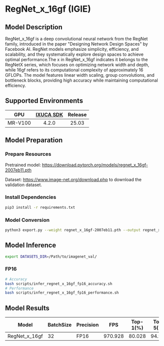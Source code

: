 # RegNet_x_16gf (IGIE)

## Model Description

RegNet_x_16gf is a deep convolutional neural network from the RegNet family, introduced in the paper "Designing Network Design Spaces" by Facebook AI. RegNet models emphasize simplicity, efficiency, and scalability, and they systematically explore design spaces to achieve optimal performance.The x in RegNet_x_16gf indicates it belongs to the RegNetX series, which focuses on optimizing network width and depth, while 16gf refers to its computational complexity of approximately 16 GFLOPs. The model features linear width scaling, group convolutions, and bottleneck blocks, providing high accuracy while maintaining computational efficiency.


## Supported Environments

| GPU    | [IXUCA SDK](https://gitee.com/deep-spark/deepspark#%E5%A4%A9%E6%95%B0%E6%99%BA%E7%AE%97%E8%BD%AF%E4%BB%B6%E6%A0%88-ixuca) | Release |
| :----: | :----: | :----: |
| MR-V100 | 4.2.0     |  25.03  |

## Model Preparation

### Prepare Resources

Pretrained model: <https://download.pytorch.org/models/regnet_x_16gf-2007eb11.pth>

Dataset: <https://www.image-net.org/download.php> to download the validation dataset.

### Install Dependencies

```bash
pip3 install -r requirements.txt
```

### Model Conversion

```bash
python3 export.py --weight regnet_x_16gf-2007eb11.pth --output regnet_x_16gf.onnx
```

## Model Inference

```bash
export DATASETS_DIR=/Path/to/imagenet_val/
```

### FP16

```bash
# Accuracy
bash scripts/infer_regnet_x_16gf_fp16_accuracy.sh
# Performance
bash scripts/infer_regnet_x_16gf_fp16_performance.sh
```

## Model Results

| Model         | BatchSize | Precision | FPS     | Top-1(%) | Top-5(%) |
|---------------|-----------|-----------|---------|----------|----------|
| RegNet_x_16gf | 32        | FP16      | 970.928 | 80.028   | 94.922   |
